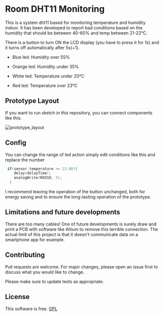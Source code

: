 # Room DHT11 Monitoring
This is a system dht11 based for monitoring temperature and humidity indoor. 
It has been developed to report bad conditions based on the humidity that should be between 40-60% and temp between 21-22°C.

There is a button to turn ON the LCD display (you have to press it for 1s) and it turns off automatically after 5s(+1). 

* Blue led: Humidity over 55% 

* Orange led: Humidity under 35%

* White led: Temperature under 20°C 

* Red led: Temperature over 23°C 

## Prototype Layout
If you want to run sketch in this repository, you can connect components like this.

![prototype_layout](https://user-images.githubusercontent.com/14968550/57195431-920f7a00-6f52-11e9-9e8e-ed82d3c28bfc.PNG)

## Config
You can change the range of led action simply edit conditions like this and replace the number
```c++
 if(sensor.temperature >= 23.00){
    delay(delayTime);
    analogWrite(ROSSO, 5);
  }
```
I recommend leaving the operation of the button unchanged, both for energy saving and to ensure the long-lasting operation of the prototype.

## Limitations and future developments

There are too many cables! One of future developments is surely draw and print a PCB with software like Altium to remove this terrible connection. 
The actual limit of this project is that it doesn't communicate data on a smartphone app for example. 

## Contributing
Pull requests are welcome. For major changes, please open an issue first to discuss what you would like to change.

Please make sure to update tests as appropriate.

## License
This software is free.
[GPL](http://www.gnu.org/licenses/gpl.html)
